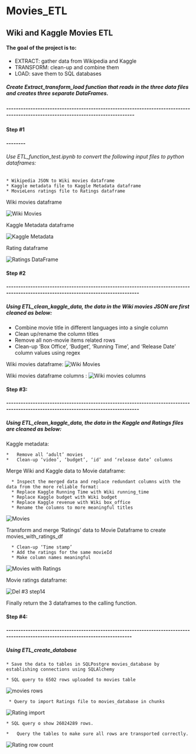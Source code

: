 # Movies_ETL
## Wiki and Kaggle Movies ETL
#### The goal of the project is to:
  - EXTRACT: gather data from Wikipedia and Kaggle
  - TRANSFORM: clean-up and combine them 
  - LOAD: save them to SQL databases
  
##### Create Extract_transform_load function that reads in the three data files and creates three separate DataFrames. 
##### ---------------------------------------------------------------------------------------------------------------------------------

#### Step #1
#### --------
###### Use ETL_function_test.ipynb to convert the following input files to python dataframes:

    * Wikipedia JSON to Wiki movies dataframe
    * Kaggle metadata file to Kaggle Metadata dataframe
    * MovieLens ratings file to Ratings dataframe

 Wiki movies dataframe

   ![Wiki Movies]( https://github.com/JoRanjit/Movies_ETL/blob/main/Images/Del%20%231%20-%20wikimovies.PNG)

Kaggle Metadata dataframe

   ![Kaggle Metadata]( https://github.com/JoRanjit/Movies_ETL/blob/main/Images/Del%20%231%20Kaggle%20metadata.PNG)

Rating dataframe
  
   ![Ratings DataFrame]( https://github.com/JoRanjit/Movies_ETL/blob/main/Images/Del%20%231%20-%20ratings.PNG)

#### Step #2
#### -----------------------------------------------------------------------------------------------------------------------------------
##### Using ETL_clean_kaggle_data, the data in the Wiki movies JSON are first cleaned as below:
  
  -	Combine movie title in different languages into a single column
  - Clean up/rename the column titles
  -	Remove all non-movie items related rows
  -	Clean-up ‘Box Office’, ‘Budget’, ‘Running Time’, and ‘Release Date’ column values using regex

Wiki movies dataframe:
    ![Wiki Movies]( https://github.com/JoRanjit/Movies_ETL/blob/main/Images/Del%20%232%20-%20step%20%2320%20-%20wiki-movies_df.PNG)

Wiki movies dataframe columns :
    ![Wiki movies columns]( https://github.com/JoRanjit/Movies_ETL/blob/main/Images/Del%20%232%20-%20step%20%2321%20-%20wiki-movies_df%20columns.PNG)

#### Step #3:
#### -----------------------------------------------------------------------------------------------------------------------------------
##### Using ETL_clean_kaggle_data, the data in the Kaggle and Ratings files are cleaned as below:

Kaggle metadata:

    *	Remove all ‘adult’ movies
    *	Clean-up ‘video’, ‘budget’, ‘id’ and ‘release date’ columns

Merge Wiki and Kaggle data to Movie dataframe:

      * Inspect the merged data and replace redundant columns with the data from the more reliable format:
      *	Replace Kaggle Running Time with Wiki running_time
      *	Replace Kaggle budget with Wiki budget
      *	Replace Kaggle revenue with Wiki box_office
      *	Rename the columns to more meaningful titles
      
   ![Movies]( https://github.com/JoRanjit/Movies_ETL/blob/main/Images/Del%20%233%20-%20step%20%2315%20-%20movies_df.PNG)      
      
Transform and merge ‘Ratings’ data to Movie Dataframe to create movies_with_ratings_df

      *	Clean-up ‘Time stamp’
      *	Add the ratings for the same movieId 
      *	Make column names meaningful

   ![Movies with Ratings]( https://github.com/JoRanjit/Movies_ETL/blob/main/Images/Del%20%233%20-%20step%20%2314%20-%20movies_with_ratings_df.PNG)
   
 Movie ratings dataframe:

   ![Del #3 step14]( https://github.com/JoRanjit/Movies_ETL/blob/main/Images/Del%20%233%20-%20step%20%2314%20-%20movies_with_ratings_df.PNG)

Finally return the 3 dataframes to the calling function.

#### Step #4:
#### --------------------------------------------------------------------------------------------------------------------------------

##### Using ETL_create_database 

    * Save the data to tables in SQLPostgre movies_database by establishing connections using SQLAlchemy
    
    * SQL query to 6502 rows uploaded to movies table
    
   ![movies rows](    https://github.com/JoRanjit/Movies_ETL/blob/main/Images/Del%20%234_movies_count.PNG)
      
     * Query to import Ratings file to movies_database in chunks
    
   ![Rating import]( https://github.com/JoRanjit/Movies_ETL/blob/main/Images/Del%20%234%20-%20ratings%20table%20import.PNG)
    
    * SQL query o show 26024289 rows.

    *	Query the tables to make sure all rows are transported correctly.
    
   ![Rating row count]( https://github.com/JoRanjit/Movies_ETL/blob/main/Del%20%234_ratings_count.PNG)

